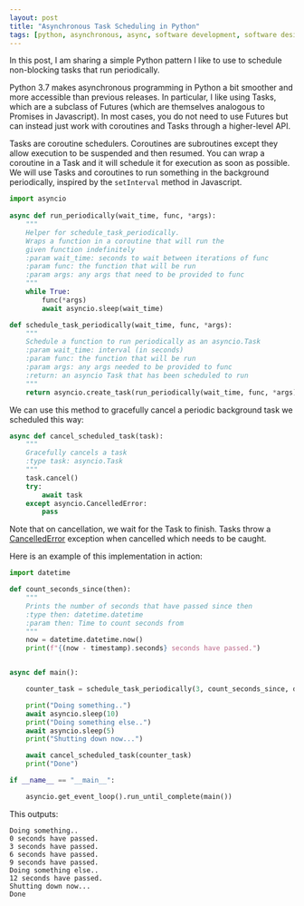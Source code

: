 ```yaml
---
layout: post
title: "Asynchronous Task Scheduling in Python"
tags: [python, asynchronous, async, software development, software design, cs]
---
```


In this post, I am sharing a simple Python pattern I like to use to schedule non-blocking tasks that run periodically. 

Python 3.7 makes asynchronous programming in Python a bit smoother and more accessible than previous releases. In particular, I like using Tasks, which are a subclass of Futures (which are themselves analogous to Promises in Javascript). In most cases, you do not need to use Futures but can instead just work with coroutines and Tasks through a higher-level API.
<!--more-->

Tasks are coroutine schedulers. Coroutines are subroutines except they allow execution to be suspended and then resumed. You can wrap a coroutine in a Task and it will schedule it for execution as soon as possible. We will use Tasks and coroutines to run something in the background periodically, inspired by the `setInterval` method in Javascript. 


    
```python
import asyncio
    
async def run_periodically(wait_time, func, *args):
    """
    Helper for schedule_task_periodically.
    Wraps a function in a coroutine that will run the
    given function indefinitely
    :param wait_time: seconds to wait between iterations of func
    :param func: the function that will be run
    :param args: any args that need to be provided to func
    """
    while True:
        func(*args)
        await asyncio.sleep(wait_time)

def schedule_task_periodically(wait_time, func, *args):
    """
    Schedule a function to run periodically as an asyncio.Task
    :param wait_time: interval (in seconds)
    :param func: the function that will be run
    :param args: any args needed to be provided to func
    :return: an asyncio Task that has been scheduled to run
    """
    return asyncio.create_task(run_periodically(wait_time, func, *args))
```

We can use this method to gracefully cancel a periodic background task we scheduled this way:

```python
async def cancel_scheduled_task(task):
    """
    Gracefully cancels a task
    :type task: asyncio.Task
    """
    task.cancel()
    try:
        await task
    except asyncio.CancelledError:
        pass
``` 
Note that on cancellation, we wait for the Task to finish. Tasks throw a [CancelledError](https://docs.python.org/3/library/asyncio-task.html#asyncio.Task.cancel) exception when cancelled which needs to be caught.

Here is an example of this implementation in action:

```python
import datetime

def count_seconds_since(then):
    """
    Prints the number of seconds that have passed since then
    :type then: datetime.datetime
    :param then: Time to count seconds from
    """
    now = datetime.datetime.now()
    print(f"{(now - timestamp).seconds} seconds have passed.")


async def main():

    counter_task = schedule_task_periodically(3, count_seconds_since, dt.now())

    print("Doing something..")
    await asyncio.sleep(10)
    print("Doing something else..")
    await asyncio.sleep(5)
    print("Shutting down now...")

    await cancel_scheduled_task(counter_task)
    print("Done")

if __name__ == "__main__":

    asyncio.get_event_loop().run_until_complete(main())

```

This outputs:
```
Doing something..
0 seconds have passed.
3 seconds have passed.
6 seconds have passed.
9 seconds have passed.
Doing something else..
12 seconds have passed.
Shutting down now...
Done
```
